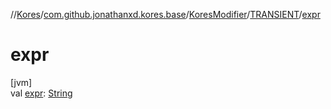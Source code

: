 //[Kores](../../../../index.md)/[com.github.jonathanxd.kores.base](../../index.md)/[KoresModifier](../index.md)/[TRANSIENT](index.md)/[expr](expr.md)

# expr

[jvm]\
val [expr](expr.md): [String](https://kotlinlang.org/api/latest/jvm/stdlib/kotlin/-string/index.html)
